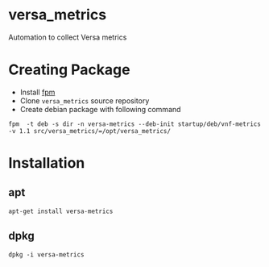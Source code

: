# versa_metrics
Automation to collect Versa metrics

# Creating Package

- Install [fpm](http://fpm.readthedocs.io/en/latest/installing.html)
- Clone `versa_metrics` source repository
- Create debian package with following command
```
fpm  -t deb -s dir -n versa-metrics --deb-init startup/deb/vnf-metrics -v 1.1 src/versa_metrics/=/opt/versa_metrics/
```

# Installation
## apt
```
apt-get install versa-metrics
```
## dpkg
```
dpkg -i versa-metrics
```
